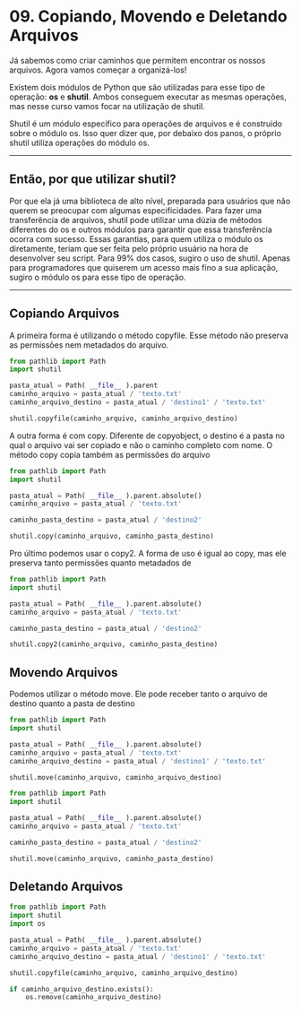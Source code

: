 # 09. Copiando, Movendo e Deletando Arquivos

Já sabemos como criar caminhos que permitem encontrar os nossos arquivos. Agora vamos começar a organizá-los!

Existem dois módulos de Python que são utilizadas para esse tipo de operação: **os** e **shutil**. Ambos conseguem executar as mesmas operações, mas nesse curso vamos focar na utilização de shutil. 

Shutil é um módulo específico para operações de arquivos e é construido sobre o módulo os. Isso quer dizer que, por debaixo dos panos, o próprio shutil utiliza operações do módulo os. 

___
## Então, por que utilizar shutil? 
Por que ela já uma biblioteca de alto nível, preparada para usuários que não querem se preocupar com algumas especificidades. Para fazer uma transferência de arquivos, shutil pode utilizar uma dúzia de métodos diferentes do os e outros módulos para garantir que essa transferência ocorra com sucesso. Essas garantias, para quem utiliza o módulo os diretamente, teriam que ser feita pelo próprio usuário na hora de desenvolver seu script. Para 99% dos casos, sugiro o uso de shutil. Apenas para programadores que quiserem um acesso mais fino a sua aplicação, sugiro o módulo os para esse tipo de operação.
___
## Copiando Arquivos

A primeira forma é utilizando o método copyfile. Esse método não preserva as permissões nem metadados do arquivo.

```python
from pathlib import Path
import shutil

pasta_atual = Path( __file__ ).parent
caminho_arquivo = pasta_atual / 'texto.txt'
caminho_arquivo_destino = pasta_atual / 'destino1' / 'texto.txt'

shutil.copyfile(caminho_arquivo, caminho_arquivo_destino)

```

A outra forma é com copy. Diferente de copyobject, o destino é a pasta no qual o arquivo vai ser copiado e não o caminho completo com nome. O método copy copia também as permissões do arquivo

```python
from pathlib import Path
import shutil

pasta_atual = Path( __file__ ).parent.absolute()
caminho_arquivo = pasta_atual / 'texto.txt'

caminho_pasta_destino = pasta_atual / 'destino2'

shutil.copy(caminho_arquivo, caminho_pasta_destino)
```

Pro último podemos usar o copy2. A forma de uso é igual ao copy, mas ele preserva tanto permissões quanto metadados de 

```python
from pathlib import Path
import shutil

pasta_atual = Path( __file__ ).parent.absolute()
caminho_arquivo = pasta_atual / 'texto.txt'

caminho_pasta_destino = pasta_atual / 'destino2'

shutil.copy2(caminho_arquivo, caminho_pasta_destino)
```

## Movendo Arquivos

Podemos utilizar o método move. Ele pode receber tanto o arquivo de destino quanto a pasta de destino
```python
from pathlib import Path
import shutil

pasta_atual = Path( __file__ ).parent.absolute()
caminho_arquivo = pasta_atual / 'texto.txt'
caminho_arquivo_destino = pasta_atual / 'destino1' / 'texto.txt'

shutil.move(caminho_arquivo, caminho_arquivo_destino)
```

```python
from pathlib import Path
import shutil

pasta_atual = Path( __file__ ).parent.absolute()
caminho_arquivo = pasta_atual / 'texto.txt'

caminho_pasta_destino = pasta_atual / 'destino2'

shutil.move(caminho_arquivo, caminho_pasta_destino)
```

## Deletando Arquivos

```python
from pathlib import Path
import shutil
import os

pasta_atual = Path( __file__ ).parent.absolute()
caminho_arquivo = pasta_atual / 'texto.txt'
caminho_arquivo_destino = pasta_atual / 'destino1' / 'texto.txt'

shutil.copyfile(caminho_arquivo, caminho_arquivo_destino)

if caminho_arquivo_destino.exists():
	os.remove(caminho_arquivo_destino)
```


